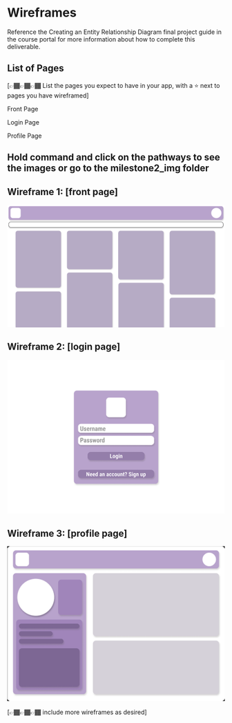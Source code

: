 # Wireframes

Reference the Creating an Entity Relationship Diagram final project guide in the course portal for more information about how to complete this deliverable.

## List of Pages

[👉🏾👉🏾👉🏾 List the pages you expect to have in your app, with a ⭐ next to pages you have wireframed]

Front Page

Login Page

Profile Page

## Hold command and click on the pathways to see the images or go to the milestone2_img folder

## Wireframe 1: [front page]

![\[👉🏾👉🏾👉🏾 include wireframe 1\]](../milestone2_img/front-page.png)

## Wireframe 2: [login page]

![\[👉🏾👉🏾👉🏾 include wireframe 2\]](../milestone2_img/login_page.png)

## Wireframe 3: [profile page]

![Alt text](../milestone2_img/profile_page.png)

[👉🏾👉🏾👉🏾 include more wireframes as desired]
